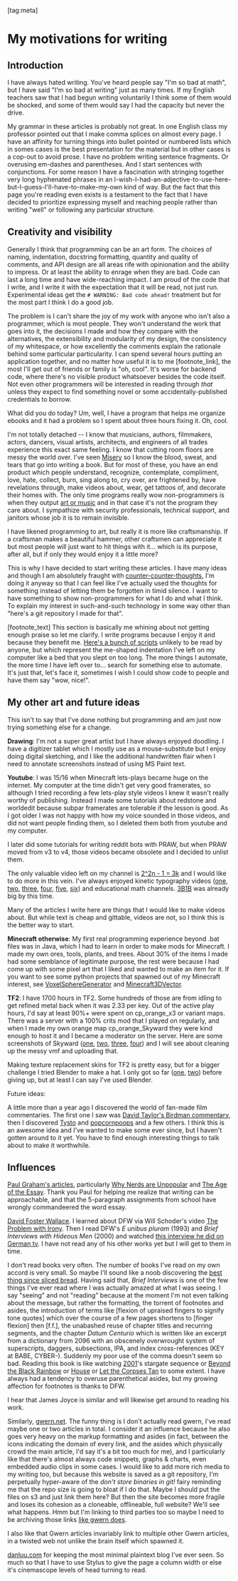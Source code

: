 [tag:meta]

My motivations for writing
==========================

## Introduction

I have always hated writing. You've heard people say "I'm so bad at math", but I have said "I'm so bad at writing" just as many times. If my English teachers saw that I had begun writing voluntarily I think some of them would be shocked, and some of them would say I had the capacity but never the drive.

My grammar in these articles is probably not great. In one English class my professor pointed out that I make comma splices on almost every page. I have an affinity for turning things into bullet pointed or numbered lists which in somes cases is the best presentation for the material but in other cases is a cop-out to avoid prose. I have no problem writing sentence fragments. Or overusing em-dashes and parentheses. And I start sentences with conjunctions. For some reason I have a fascination with stringing together very long hyphenated phrases in an I-wish-I-had-an-adjective-to-use-here-but-I-guess-I'll-have-to-make-my-own kind of way. But the fact that this page you're reading even exists is a testament to the fact that I have decided to prioritize expressing myself and reaching people rather than writing "well" or following any particular structure.

## Creativity and visibility

Generally I think that programming can be an art form. The choices of naming, indentation, docstring formatting, quantity and quality of comments, and API design are all areas rife with opinionation and the ability to impress. Or at least the ability to enrage when they are bad. Code can last a long time and have wide-reaching impact. I am proud of the code that I write, and I write it with the expectation that it will be read, not just run. Experimental ideas get the `# WARNING: Bad code ahead!` treatment but for the most part I think I do a good job.

The problem is I can't share the joy of my work with anyone who isn't also a programmer, which is most people. They won't understand the work that goes into it, the decisions I made and how they compare with the alternatives, the extensibility and modularity of my design, the consistency of my whitespace, or how excellently the comments explain the rationale behind some particular particularity. I can spend several hours putting an application together, and no matter how useful it is to me [footnote_link], the most I'll get out of friends or family is "oh, cool". It's worse for backend code, where there's no visible product whatsoever besides the code itself. Not even other programmers will be interested in reading through *that* unless they expect to find something novel or some accidentally-published credentials to borrow.

What did you do today? Um, well, I have a program that helps me organize ebooks and it had a problem so I spent about three hours fixing it. Oh, cool.

I'm not totally detached -- I know that musicians, authors, filmmakers, actors, dancers, visual artists, architects, and engineers of all trades experience this exact same feeling. I know that cutting room floors are messy the world over. I've seen [Misery](<https://en.wikipedia.org/wiki/Misery_(film)>) so I know the blood, sweat, and tears that go into writing a book. But for most of these, you have an end product which people understand, recognize, contemplate, compliment, love, hate, collect, burn, sing along to, cry over, are frightened by, have revelations through, make videos about, wear, get tattoos of, and decorate their homes with. The only time programs really wow non-programmers is when they output [art or music](https://www.reddit.com/r/generative/) and in that case it's not the program they care about. I sympathize with security professionals, technical support, and janitors whose job it is to remain invisible.

I have likened programming to art, but really it is more like craftsmanship. If a craftsman makes a beautiful hammer, other craftsmen can appreciate it but most people will just want to hit things with it... which is its purpose, after all, but if only they would enjoy it a little more?

This is why I have decided to start writing these articles. I have many ideas and though I am absolutely fraught with [counter-counter-thoughts](/writing/counter_counter_thoughts), I'm doing it anyway so that I can feel like I've actually used the thoughts for something instead of letting them be forgotten in timid silence. I want to have something to show non-programmers for what I do and what I think. To explain my interest in such-and-such technology in some way other than "here's a git repository I made for that".

[footnote_text] This section is basically me whining about not getting enough praise so let me clarify. I write programs because I enjoy it and because they benefit me. [Here's a bunch of scripts](https://github.com/voussoir/cmd) unlikely to be read by anyone, but which represent the me-shaped indentation I've left on my computer like a bed that you slept on too long. The more things I automate, the more time I have left over to... search for something else to automate. It's just that, let's face it, sometimes I wish I could show code to people and have them say "wow, nice!".

## My other art and future ideas

This isn't to say that I've done nothing but programming and am just now trying something else for a change.

**Drawing**: I'm not a super great artist but I have always enjoyed doodling. I have a digitizer tablet which I mostly use as a mouse-substitute but I enjoy doing digital sketching, and I like the additional handwritten flair when I need to annotate screenshots instead of using MS Paint text.

**Youtube**: I was 15/16 when Minecraft lets-plays became huge on the internet. My computer at the time didn't get very good framerates, so although I tried recording a few lets-play style videos I knew it wasn't really worthy of publishing. Instead I made some tutorials about redstone and worldedit because subpar framerates are tolerable if the lesson is good. As I got older I was not happy with how my voice sounded in those videos, and did not want people finding them, so I deleted them both from youtube and my computer.

I later did some tutorials for writing reddit bots with PRAW, but when PRAW moved from v3 to v4, those videos became obsolete and I decided to unlist them.

The only valuable video left on my channel is [2^2n - 1 = 3k](https://www.youtube.com/watch?v=tZCy0Ew1I0g) and I would like to do more in this vein. I've always enjoyed kinetic typography videos ([one](https://www.youtube.com/watch?v=rNxoLJy3m3s "Network - Mad as Hell"), [two](https://www.youtube.com/watch?v=J7E-aoXLZGY "Stephen fry - Language"), [three](https://www.youtube.com/watch?v=c6Q0dfrbr10 "V for Vendetta - V Monologue"), [four](https://www.youtube.com/watch?v=8Gv0H-vPoDc "Weird Al - Word Crimes"), [five](https://www.youtube.com/watch?v=KCSA7kKNu2Y "Weird Al - Stop Forwarding That Crap to Me"), [six](https://www.newgrounds.com/portal/view/558516 "Ricepirate - Dot Dot Dot")) and educational math channels. [3B1B](https://www.youtube.com/channel/UCYO_jab_esuFRV4b17AJtAw/videos) was already big by this time.

Many of the articles I write here are things that I would like to make videos about. But while text is cheap and gittable, videos are not, so I think this is the better way to start.

**Minecraft otherwise**: My first real programming experience beyond .bat files was in Java, which I had to learn in order to make mods for Minecraft. I made my own ores, tools, plants, and trees. About 30% of the items I made had some semblance of legitimate purpose, the rest were because I had come up with some pixel art that I liked and wanted to make an item for it. If you want to see some python projects that spawned out of my Minecraft interest, see [VoxelSphereGenerator](https://github.com/voussoir/else/tree/master/VoxelSphereGenerator) and [Minecraft3DVector](https://github.com/voussoir/else/tree/master/Minecraft3DVector).

**TF2**: I have 1700 hours in TF2. Some hundreds of those are from idling to get refined metal back when it was 2.33 per key. Out of the active play hours, I'd say at least 90%+ were spent on cp\_orange\_x3 or variant maps. There was a server with a 100% crits mod that I played on regularly, and when I made my own orange map cp\_orange\_Skyward they were kind enough to host it and I became a moderator on the server. Here are some screenshots of Skyward ([one](tf2_skyward1.jpg), [two](tf2_skyward2.jpg), [three](tf2_skyward3.jpg), [four](tf2_skyward4.jpg)) and I will see about cleaning up the messy vmf and uploading that.

Making texture replacement skins for TF2 is pretty easy, but for a bigger challenge I tried Blender to make a hat. I only got so far ([one](tf2_hat1.jpg), [two](tf2_hat2.jpg)) before giving up, but at least I can say I've used Blender.

Future ideas:

A little more than a year ago I discovered the world of fan-made film commentaries. The first one I saw was [David Taylor's Birdman commentary](/writing/friendly/#david_taylor__prooffreader), then I discovered [Tysto](http://www.tysto.com/) and [popcornpoops](http://www.popcornpoops.com/) and a few others. I think this is an awesome idea and I've wanted to make some ever since, but I haven't gotten around to it yet. You have to find enough interesting things to talk about to make it worthwhile.

## Influences

[Paul Graham's articles](http://paulgraham.com/articles.html), particularly [Why Nerds are Unpopular](http://paulgraham.com/nerds.html) and [The Age of the Essay](http://paulgraham.com/essay.html). Thank you Paul for helping me realize that writing can be approachable, and that the 5-paragraph assignments from school have wrongly commandeered the word essay.

[David Foster Wallace](https://en.wikipedia.org/wiki/David_Foster_Wallace). I learned about DFW via Will Schoder's video [The Problem with Irony](https://www.youtube.com/watch?v=2doZROwdte4). Then I read DFW's *E unibus pluram* (1993) and *Brief Interviews with Hideous Men* (2000) and watched [this interview he did on German tv](https://www.youtube.com/watch?v=vbdR6lkL9jU). I have not read any of his other works yet but I will get to them in time.

I don't read books very often. The number of books I've read on my own accord is very small. So maybe I'll sound like a noob discovering the [best thing since sliced bread](https://www.youtube.com/watch?v=DgzACnYsV8U "Spongebob - Squidward finds canned bread"). Having said that, *Brief Interviews* is one of the few things I've ever read where I was actually amazed at what I was seeing. I say "seeing" and not "reading" because at the moment I'm not even talking about the message, but rather the formatting, the torrent of footnotes and asides, the introduction of terms like [flexion of upraised fingers to signify tone quotes] which over the course of a few pages shortens to [finger flexion] then [f.f.], the unabashed reuse of chapter titles and recurring segments, and the chapter *Datum Centurio* which is written like an excerpt from a dictionary from 2096 with an obscenely overwrought system of superscripts, daggers, subsections, IPA, and index cross-references (KEY at BABE, CYBER-). Suddenly my poor use of the comma doesn't seem so bad. Reading this book is like watching [2001](<https://en.wikipedia.org/wiki/2001:_A_Space_Odyssey_(film)>)'s stargate sequence or [Beyond the Black Rainbow](https://en.wikipedia.org/wiki/Beyond_the_Black_Rainbow) or [House](<https://en.wikipedia.org/wiki/House_(1977_film)>) or [Let the Corpses Tan](https://en.wikipedia.org/wiki/Let_the_Corpses_Tan) to some extent. I have always had a tendency to overuse parenthetical asides, but my growing affection for footnotes is thanks to DFW.

I hear that James Joyce is similar and will likewise get around to reading his work.

Similarly, [gwern.net](https://www.gwern.net/index). The funny thing is I don't actually read gwern, I've read maybe one or two articles in total. I consider it an influence because he also goes very heavy on the markup formatting and asides (in fact, between the icons indicating the domain of every link, and the asides which physically crowd the main article, I'd say it's a bit too much for me), and I particularly like that there's almost always code snippets, graphs & charts, even embedded audio clips in some cases. I would like to add more rich media to my writing too, but because this website is saved as a git repository, I'm perpetually hyper-aware of the *don't store binaries in git!* fairy reminding me that the repo size is going to bloat if I do that. Maybe I should put the files on s3 and just link them here? But then the site becomes more fragile and loses its cohesion as a cloneable, offlineable, full website? We'll see what happens. Hmm but I'm linking to third parties too so maybe I need to be archiving those links [like gwern does](https://www.gwern.net/Archiving-URLs).

I also like that Gwern articles invariably link to multiple other Gwern articles, in a twisted web not unlike the brain itself which spawned it.

[danluu.com](http://danluu.com/) for keeping the most minimal plaintext blog I've ever seen. So much so that I have to use Stylus to give the page a column width or else it's cinemascope levels of head turning to read.
